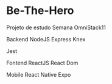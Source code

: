 # Be-The-Hero

Projeto de estudo Semana OmniStack11

Backend
  NodeJS 
  Express
  Knex
  
  Jest

Fontend
  ReactJS
  React Dom
  
Mobile
  React Native
  Expo

